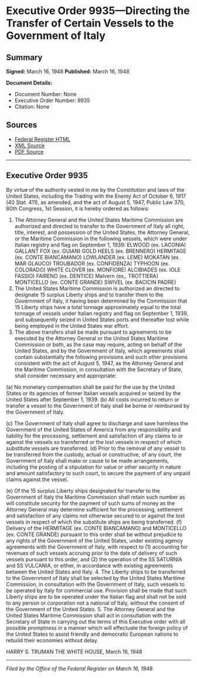 # Executive Order 9935—Directing the Transfer of Certain Vessels to the Government of Italy

## Summary

**Signed:** March 16, 1948
**Published:** March 16, 1948

**Document Details:**
- Document Number: None
- Executive Order Number: 9935
- Citation: None

## Sources
- [Federal Register HTML](https://www.presidency.ucsb.edu/documents/executive-order-9935-directing-the-transfer-certain-vessels-the-government-italy)
- [XML Source](None)
- [PDF Source](None)

---

## Executive Order 9935

By virtue of the authority vested in me by the Constitution and laws of the United States, including the Trading with the Enemy Act of October 6, 1917 (40 Stat. 411), as amended, and the act of August 5, 1947, Public Law 370, 80th Congress, 1st Session, it is hereby ordered as follows:
1. The Attorney General and the United States Maritime Commission are authorized and directed to transfer to the Government of Italy all right, title, interest, and possession of the United States, the Attorney General, or the Maritime Commission in the following vessels, which were under Italian registry and flag on September 1, 1939:
ELWOOD (ex. LACONIA)
GALLANT FOX (ex. GUIAN)
GOLD HEELS (ex. BRENNERO)
HERMITAGE (ex. CONTE BIANCAMANO)
LOWLANDER (ex. LEME)
MOKATAN (ex. MAR GLAUCO)
TROUBADOR (ex. CONFIDENZA)
TYPHOON (ex. COLORADO)
WHITE CLOVER (ex. MONFIORE)
ALCIBIADES (ex. IOLE FASSIO)
FAIRENO (ex. DENTICE)
Malvern (ex,. TROTTIERA)
MONTICELLO (ex. CONTE GRANDE)
SWIVEL (ex. BACICIN PADRE)
2. The United States Maritime Commission is authorized an directed to designate 15 surplus Liberty ships and to transfer them to the Government of Italy, it having been determined by the Commission that 15 Liberty ships have a total tonnage approximately equal to the total tonnage of vessels under Italian registry and flag on September 1, 1939, and subsequently seized in United States ports and thereafter lost while being employed in the United States war effort.
3. The above transfers shall be made pursuant to agreements to be executed by the Attorney General or the United States Maritime Commission or both, as the case may require, acting on behalf of the United States, and by the Government of Italy, which agreements shall contain substantially the following provisions and such other provisions consistent with the act of August 5, 1947, as the Attorney General and the Maritime Commission, in consultation with the Secretary of State, shall consider necessary and appropriate:

(a) No monetary compensation shall be paid for the use by the United States or its agencies of former Italian vessels acquired or seized by the United States after September 1, 1939.
(b) All costs incurred to return or transfer a vessel to the Government of Italy shall be borne or reimbursed by the Government of Italy.

(c) The Government of Italy shall agree to discharge and save harmless the Government of the United States of America from any responsibility and liability for the processing, settlement and satisfaction of any claims to or against the vessels so transferred or the lost vessels in respect of which substitute vessels are transferred.
(d) Prior to the removal of any vessel to be transferred from the custody, actual or constructive, of any court, the Government of Italy shall make or cause to be made arrangements, including the posting of a stipulation for value or other security in nature and amount satisfactory to such court, to secure the payment of any unpaid claims against the vessel.

(e) Of the 15 surplus Liberty ships designated for transfer to the Government of Italy the Maritime Commission shall retain such number as will constitute security for the payment of such sums of money as the Attorney General may determine sufficient for the processing, settlement and satisfaction of any claims not otherwise secured to or against the lost vessels in respect of which the substitute ships are being transferred.
(f) Delivery of the HERMITAGE (ex. CONTE BIANCAMANO) and MONTICELLO (ex. CONTE GRANDE) pursuant to this order shall be without prejudice to any rights of the Government of the United States, under existing agency agreements with the Government of Italy, with respect to (1) accounting for revenues of such vessels accruing prior to the date of delivery of such vessels pursuant to this order, and (2) the operation of the SS SATURNIA and SS VULCANIA, or either, in accordance with existing agreements between the United States and Italy.
4. The Liberty ships to be transferred to the Government of Italy shall be selected by the United States Maritime Commission, in consultation with the Government of Italy, such vessels to be operated by Italy for commercial use. Provision shall be made that such Liberty ships are to be operated under the Italian flag and shall not be sold to any person or corporation not a national of Italy, without the consent of the Government of the United States.
5. The Attorney General and the United States Maritime Commission shall act in consultation with the Secretary of State in carrying out the terms of this Executive order with all possible promptness in a manner which will effectuate the foreign policy of the United States to assist friendly and democratic European nations to rebuild their economies without delay.

HARRY S. TRUMAN
THE WHITE HOUSE,
March 16, 1948

---

*Filed by the Office of the Federal Register on March 16, 1948*
